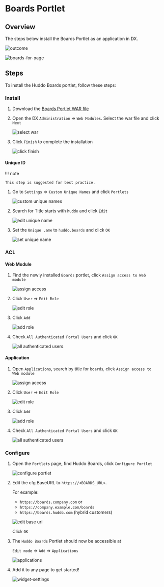 # Boards Portlet

## Overview

The steps below install the Boards Portlet as an application in DX.

![outcome](./outcome.png)

![boards-for-page](./boards-for-page.png)

## Steps

To install the Huddo Boards portlet, follow these steps:

### Install

1. Download the [Boards Portlet WAR file](./boards-portlets.war)

1. Open the DX `Administration` => `Web Modules`. Select the war file and click `Next`

    ![select war](./webmodules/browse.png)

1. Click `Finish` to complete the installation

    ![click finish](./webmodules/finish.png)

#### Unique ID

!!! note

    This step is suggested for best practice.

1. Go to `Settings` => `Custom Unique Names` and click `Portlets`

    ![custom unique names](./uniquenames/types.png)

1. Search for Title starts with `huddo` and click `Edit`

    ![edit unique name](./uniquenames/byname.png)

1. Set the `Unique .ame` to `huddo.boards` and click `OK`

    ![set unique name](./uniquenames/huddoboards.png)

### ACL

#### Web Module

1. Find the newly installed `Boards` portlet, click `Assign access to Web module`

    ![assign access](./webmodules/assign-access.png)

1. Click `User` => `Edit Role`

    ![edit role](./webmodules/edit-role.png)

1. Click `Add`

    ![add role](./webmodules/add-role.png)

1. Check `All Authenticated Portal Users` and click `OK`

    ![all authenticated users](./webmodules/all-authenticated-users.png)

#### Application

1. Open `Applications`, search by title for `boards`, click `Assign access to Web module`

    ![assign access](./applications/assign-access.png)

1. Click `User` => `Edit Role`

    ![edit role](./applications/edit-role.png)

1. Click `Add`

    ![add role](./applications/add-role.png)

1. Check `All Authenticated Portal Users` and click `OK`

    ![all authenticated users](./applications/all-authenticated-users.png)

### Configure

1. Open the `Portlets` page, find Huddo Boards, click `Configure Portlet`

    ![configure portlet](./manage.png)

1. Edit the cfg.BaseURL to `https://<BOARDS_URL>`.

    For example:

    - `https://boards.company.com` or
    - `https://company.example.com/boards`
    - `https://boards.huddo.com` (hybrid customers)

    ![edit base url](./configure.png)

    Click `OK`

1. The `Huddo Boards` Portlet should now be accessible at

    `Edit mode` => `Add` => `Applications`

    ![applications](./applications.png)

1. Add it to any page to get started!

    ![widget-settings](./widget-settings.png)
